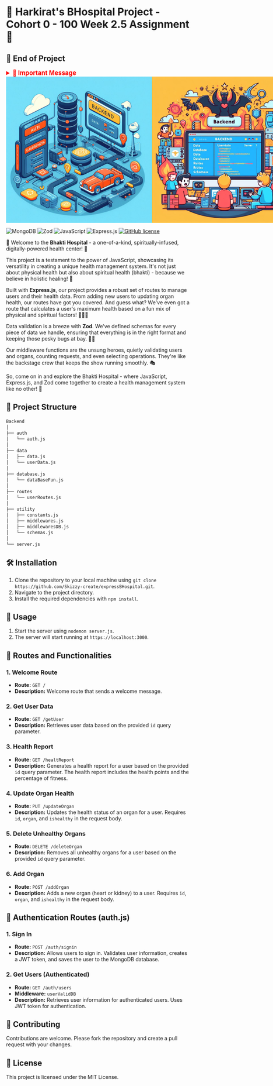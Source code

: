# 🏥 Harkirat's BHospital Project - Cohort 0 - 100 Week 2.5 Assignment 🚀

## 🏁 End of Project

<details>
  <summary style="color: #ff0000; font-size: 1.2em; font-weight: bold;">🛑 Important Message</summary>

⚠️ **End of Project**: As of the last commit, this project has reached a significant milestone, marking the completion of major updates and transitions. The decision has been made to conclude major enhancements and focus on maintaining the project in its current state.

🚨 **Project Evolution**: The development journey has seen a transition from an in-memory database to MongoDB, symbolizing a pivotal learning phase. While this is the end of major updates, the project will continue to evolve through minor enhancements, carrying forward the lessons learned during this crucial development period.

</details>

<div style="display: flex; justify-content: space-between;">
    <img src="backendimg1.jpeg" alt="Image 1" width="400"/>
    <img src="backendimg2.jpeg" alt="Image 2" width="400"/>
</div>

![MongoDB](https://img.shields.io/badge/MongoDB-v4.4.5-green)
![Zod](https://img.shields.io/badge/Zod-v3.7.9-blue)
![JavaScript](https://img.shields.io/badge/JavaScript-ES6-yellow)
![Express.js](https://img.shields.io/badge/Express.js-v4.17.1-lightgrey)
[![GitHub license](https://img.shields.io/github/license/Skizzy-create/expressBHospital.svg)](https://github.com/Skizzy-create/expressBHospital/blob/main/LICENSE)

🚀 Welcome to the **Bhakti Hospital** - a one-of-a-kind, spiritually-infused, digitally-powered health center! 🏥

This project is a testament to the power of JavaScript, showcasing its versatility in creating a unique health management system. It's not just about physical health but also about spiritual health (bhakti) - because we believe in holistic healing! 💖

Built with **Express.js**, our project provides a robust set of routes to manage users and their health data. From adding new users to updating organ health, our routes have got you covered. And guess what? We've even got a route that calculates a user's maximum health based on a fun mix of physical and spiritual factors! 💪🧘‍♀️

Data validation is a breeze with **Zod**. We've defined schemas for every piece of data we handle, ensuring that everything is in the right format and keeping those pesky bugs at bay. 🐛🚫

Our middleware functions are the unsung heroes, quietly validating users and organs, counting requests, and even selecting operations. They're like the backstage crew that keeps the show running smoothly. 🎭

So, come on in and explore the Bhakti Hospital - where JavaScript, Express.js, and Zod come together to create a health management system like no other! 🎉

## 📂 Project Structure

```
Backend
│
├── auth
│   └── auth.js
│
├── data
│   ├── data.js
│   └── userData.js
│
├── database.js
│   └── dataBaseFun.js
│
├── routes
│   └── userRoutes.js
│
├── utility
│   ├── constants.js
│   ├── middlewares.js
│   ├── middlewaresDB.js
│   └── schemas.js
│
└── server.js

```

## 🛠️ Installation

1. Clone the repository to your local machine using `git clone https://github.com/Skizzy-create/expressBHospital.git`.
2. Navigate to the project directory.
3. Install the required dependencies with `npm install`.

## 🚀 Usage

1. Start the server using `nodemon server.js`.
2. The server will start running at `https://localhost:3000`.

## 🚦 Routes and Functionalities

### 1. Welcome Route

- **Route:** `GET /`
- **Description:** Welcome route that sends a welcome message.

### 2. Get User Data

- **Route:** `GET /getUser`
- **Description:** Retrieves user data based on the provided `id` query parameter.

### 3. Health Report

- **Route:** `GET /healtReport`
- **Description:** Generates a health report for a user based on the provided `id` query parameter. The health report includes the health points and the percentage of fitness.

### 4. Update Organ Health

- **Route:** `PUT /updateOrgan`
- **Description:** Updates the health status of an organ for a user. Requires `id`, `organ`, and `ishealthy` in the request body.

### 5. Delete Unhealthy Organs

- **Route:** `DELETE /deleteOrgan`
- **Description:** Removes all unhealthy organs for a user based on the provided `id` query parameter.

### 6. Add Organ

- **Route:** `POST /addOrgan`
- **Description:** Adds a new organ (heart or kidney) to a user. Requires `id`, `organ`, and `ishealthy` in the request body.

## 🚦 Authentication Routes (auth.js)

### 1. Sign In

- **Route:** `POST /auth/signin`
- **Description:** Allows users to sign in. Validates user information, creates a JWT token, and saves the user to the MongoDB database.

### 2. Get Users (Authenticated)

- **Route:** `GET /auth/users`
- **Middleware:** `userValidDB`
- **Description:** Retrieves user information for authenticated users. Uses JWT token for authentication.

## 🤝 Contributing

Contributions are welcome. Please fork the repository and create a pull request with your changes.

## 📄 License

This project is licensed under the MIT License.
